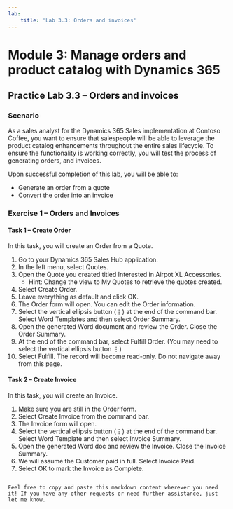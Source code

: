 ```yaml
---
lab:
    title: 'Lab 3.3: Orders and invoices'
---
```


# Module 3: Manage orders and product catalog with Dynamics 365

## Practice Lab 3.3 – Orders and invoices

### Scenario
As a sales analyst for the Dynamics 365 Sales implementation at Contoso Coffee, you want to ensure that salespeople will be able to leverage the product catalog enhancements throughout the entire sales lifecycle. To ensure the functionality is working correctly, you will test the process of generating orders, and invoices.

Upon successful completion of this lab, you will be able to:
- Generate an order from a quote
- Convert the order into an invoice

### Exercise 1 – Orders and Invoices

#### Task 1 – Create Order
In this task, you will create an Order from a Quote.
1. Go to your Dynamics 365 Sales Hub application.
2. In the left menu, select Quotes.
3. Open the Quote you created titled Interested in Airpot XL Accessories.
   - Hint: Change the view to My Quotes to retrieve the quotes created.
4. Select Create Order.
5. Leave everything as default and click OK.
6. The Order form will open. You can edit the Order information.
7. Select the vertical ellipsis button (⋮) at the end of the command bar. Select Word Templates and then select Order Summary.
8. Open the generated Word document and review the Order. Close the Order Summary.
9. At the end of the command bar, select Fulfill Order. (You may need to select the vertical ellipsis button ⋮)
10. Select Fulfill. The record will become read-only. Do not navigate away from this page.

#### Task 2 – Create Invoice
In this task, you will create an Invoice.
1. Make sure you are still in the Order form.
2. Select Create Invoice from the command bar.
3. The Invoice form will open.
4. Select the vertical ellipsis button (⋮) at the end of the command bar. Select Word Template and then select Invoice Summary.
5. Open the generated Word doc and review the Invoice. Close the Invoice Summary.
6. We will assume the Customer paid in full. Select Invoice Paid.
7. Select OK to mark the Invoice as Complete.
```

Feel free to copy and paste this markdown content wherever you need it! If you have any other requests or need further assistance, just let me know.
